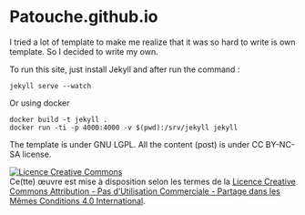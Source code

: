 # Patouche.github.io

I tried a lot of template to make me realize that it was so hard to write is own template. So I decided to write my own.

To run this site, just install Jekyll and after run the command :

    jekyll serve --watch

Or using docker

    docker build -t jekyll .
    docker run -ti -p 4000:4000 -v $(pwd):/srv/jekyll jekyll

The template is under GNU LGPL. All the content (post) is under CC BY-NC-SA license.

<a rel="license" href="http://creativecommons.org/licenses/by-nc-sa/4.0/"><img alt="Licence Creative Commons" style="border-width:0" src="https://i.creativecommons.org/l/by-nc-sa/4.0/88x31.png" /></a><br />Ce(tte) œuvre est mise à disposition selon les termes de la <a rel="license" href="http://creativecommons.org/licenses/by-nc-sa/4.0/">Licence Creative Commons Attribution - Pas d’Utilisation Commerciale - Partage dans les Mêmes Conditions 4.0 International</a>.
